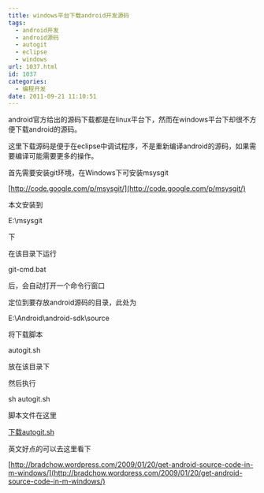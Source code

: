 ```yaml
---
title: windows平台下载android开发源码
tags:
  - android开发
  - android源码
  - autogit
  - eclipse
  - windows
url: 1037.html
id: 1037
categories:
  - 编程开发
date: 2011-09-21 11:10:51
---
```


android官方给出的源码下载都是在linux平台下，然而在windows平台下却很不方便下载android的源码。  

这里下载源码是便于在eclipse中调试程序，不是重新编译android的源码，如果需要编译可能需要更多的操作。  

首先需要安装git环境，在Windows下可安装msysgit  

[http://code.google.com/p/msysgit/](http://code.google.com/p/msysgit/)  

本文安装到

E:\msysgit

下  

在该目录下运行

git-cmd.bat

后，会自动打开一个命令行窗口  

定位到要存放android源码的目录，此处为  

E:\Android\android-sdk\source

将下载脚本

autogit.sh

放在该目录下  

然后执行  

sh autogit.sh

脚本文件在这里  

[下载autogit.sh](https://res.cloudinary.com/flyash/raw/upload/v1562817466/itcao/autogit_phzwzg.zip)  

英文好点的可以去这里看下  

[http://bradchow.wordpress.com/2009/01/20/get-android-source-code-in-m-windows/](http://bradchow.wordpress.com/2009/01/20/get-android-source-code-in-m-windows/)